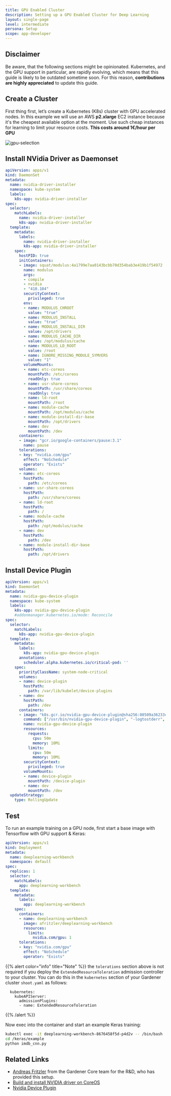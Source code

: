```yaml
---
title: GPU Enabled Cluster
description: Setting up a GPU Enabled Cluster for Deep Learning
layout: single-page
level: intermediate
persona: Setup
scope: app-developer
---
```


## Disclaimer
Be aware, that the following sections might be opinionated. Kubernetes, and the GPU support in particular, 
are rapidly evolving, which means that this guide is likely to be outdated sometime soon. For this reason, 
**contributions are highly appreciated** to update this guide.

## Create a Cluster
First thing first, let’s create a Kubernetes (K8s) cluster with GPU accelerated nodes. In this example we will use an AWS 
**p2.xlarge** EC2 instance because it's the cheapest available option at the moment. Use such cheap instances 
for learning to limit your resource costs. **This costs around 1€/hour per GPU**

![gpu-selection](./images/howto-gpu.png)

## Install NVidia Driver as Daemonset

```yaml
apiVersion: apps/v1
kind: DaemonSet
metadata:
  name: nvidia-driver-installer
  namespace: kube-system
  labels:
    k8s-app: nvidia-driver-installer
spec:
  selector:
    matchLabels:
      name: nvidia-driver-installer
      k8s-app: nvidia-driver-installer
  template:
    metadata:
      labels:
        name: nvidia-driver-installer
        k8s-app: nvidia-driver-installer
    spec:
      hostPID: true
      initContainers:
      - image: squat/modulus:4a1799e7aa0143bcbb70d354bab3e419b1f54972
        name: modulus
        args:
        - compile
        - nvidia
        - "410.104"
        securityContext:
          privileged: true
        env:
        - name: MODULUS_CHROOT
          value: "true"
        - name: MODULUS_INSTALL
          value: "true"
        - name: MODULUS_INSTALL_DIR
          value: /opt/drivers
        - name: MODULUS_CACHE_DIR
          value: /opt/modulus/cache
        - name: MODULUS_LD_ROOT
          value: /root
        - name: IGNORE_MISSING_MODULE_SYMVERS
          value: "1"          
        volumeMounts:
        - name: etc-coreos
          mountPath: /etc/coreos
          readOnly: true
        - name: usr-share-coreos
          mountPath: /usr/share/coreos
          readOnly: true
        - name: ld-root
          mountPath: /root
        - name: module-cache
          mountPath: /opt/modulus/cache
        - name: module-install-dir-base
          mountPath: /opt/drivers
        - name: dev
          mountPath: /dev
      containers:
      - image: "gcr.io/google-containers/pause:3.1"
        name: pause
      tolerations:
      - key: "nvidia.com/gpu"
        effect: "NoSchedule"
        operator: "Exists"
      volumes:
      - name: etc-coreos
        hostPath:
          path: /etc/coreos
      - name: usr-share-coreos
        hostPath:
          path: /usr/share/coreos
      - name: ld-root
        hostPath:
          path: /
      - name: module-cache
        hostPath:
          path: /opt/modulus/cache
      - name: dev
        hostPath:
          path: /dev
      - name: module-install-dir-base
        hostPath:
          path: /opt/drivers
```

## Install Device Plugin

```yaml
apiVersion: apps/v1
kind: DaemonSet
metadata:
  name: nvidia-gpu-device-plugin
  namespace: kube-system
  labels:
    k8s-app: nvidia-gpu-device-plugin
    #addonmanager.kubernetes.io/mode: Reconcile
spec:
  selector:
    matchLabels:
      k8s-app: nvidia-gpu-device-plugin
  template:
    metadata:
      labels:
        k8s-app: nvidia-gpu-device-plugin
      annotations:
        scheduler.alpha.kubernetes.io/critical-pod: ''
    spec:
      priorityClassName: system-node-critical
      volumes:
      - name: device-plugin
        hostPath:
          path: /var/lib/kubelet/device-plugins
      - name: dev
        hostPath:
          path: /dev
      containers:
      - image: "k8s.gcr.io/nvidia-gpu-device-plugin@sha256:08509a36233c5096bb273a492251a9a5ca28558ab36d74007ca2a9d3f0b61e1d"
        command: ["/usr/bin/nvidia-gpu-device-plugin", "-logtostderr", "-host-path=/opt/drivers/nvidia"]
        name: nvidia-gpu-device-plugin
        resources:
          requests:
            cpu: 50m
            memory: 10Mi
          limits:
            cpu: 50m
            memory: 10Mi
        securityContext:
          privileged: true
        volumeMounts:
        - name: device-plugin
          mountPath: /device-plugin
        - name: dev
          mountPath: /dev
  updateStrategy:
    type: RollingUpdate
```

## Test
To run an example training on a GPU node, first start a base image with Tensorflow with GPU support & Keras:

```yaml
apiVersion: apps/v1
kind: Deployment
metadata:
  name: deeplearning-workbench
  namespace: default
spec:
  replicas: 1
  selector:
    matchLabels:
      app: deeplearning-workbench
  template:
    metadata:
      labels:
        app: deeplearning-workbench
    spec:
      containers:
      - name: deeplearning-workbench
        image: afritzler/deeplearning-workbench
        resources:
          limits:
            nvidia.com/gpu: 1
      tolerations:
      - key: "nvidia.com/gpu"
        effect: "NoSchedule"
        operator: "Exists"
```

{{% alert color="info"  title="Note" %}}
the `tolerations` section above is not required if you deploy the `ExtendedResourceToleration`
admission controller to your cluster. You can do this in the `kubernetes` section of your Gardener 
cluster `shoot.yaml` as follows:
```
  kubernetes:
    kubeAPIServer:
      admissionPlugins:
      - name: ExtendedResourceToleration
```
{{% /alert %}}

Now exec into the container and start an example Keras training:

```bash
kubectl exec -it deeplearning-workbench-8676458f5d-p4d2v -- /bin/bash
cd /keras/example
python imdb_cnn.py
```

## Related Links
* [Andreas Fritzler](https://github.com/afritzler/kubernetes-gpu) from the Gardener Core team for the R&D, who has provided this setup.
* [Build and install NVIDIA driver on CoreOS](https://github.com/squat/modulus)
* [Nvidia Device Plugin](https://github.com/kubernetes/kubernetes/blob/master/cluster/addons/device-plugins/nvidia-gpu/daemonset.yaml)
